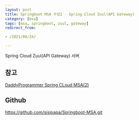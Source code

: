 ```yaml
---
layout: post
title: Springboot MSA 구성2 - Spring Cloud Zuul(API Gateway)
category: [msa]
tags: [msa, springboot, zuul, gateway]
redirect_from:

- /2021/08/24/

---
```


Spring Cloud Zuul(API Gateway) 서버



## 참고
[DaddyProgrammer Spring CLoud MSA(2)](https://daddyprogrammer.org/post/4401/spring-cloud-msa-gateway-routing-by-netflix-zuul/)  

## Github
<https://github.com/sisipapa/Springboot-MSA.git>